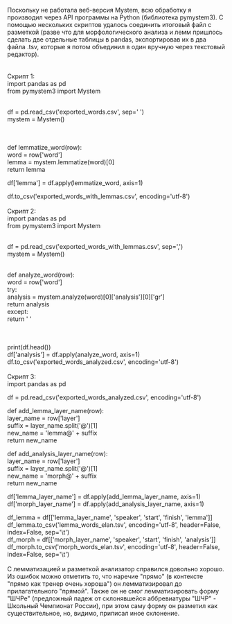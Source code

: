 Поскольку не работала веб-версия Mystem, всю обработку я производил через API программы на Python (библиотека pymystem3). С помощью нескольких скриптов удалось соединить итоговый файл с разметкой (разве что для морфологического анализа и лемм пришлось сделать две отдельные таблицы в pandas, экспортировав их в два файла .tsv, которые я потом объединил в один вручную через текстовый редактор). <br/><br/><br/>
Скрипт 1: <br/>
import pandas as pd<br/>
from pymystem3 import Mystem<br/><br/>

df = pd.read_csv('exported_words.csv', sep='	')<br/>
mystem = Mystem()<br/><br/><br/>


def lemmatize_word(row):<br/>
    word = row['word']<br/>
    lemma = mystem.lemmatize(word)[0]<br/>
    return lemma<br/>


df['lemma'] = df.apply(lemmatize_word, axis=1)<br/>

df.to_csv('exported_words_with_lemmas.csv', encoding='utf-8')<br/>
<br/>
Скрипт 2:<br/>
import pandas as pd<br/>
from pymystem3 import Mystem<br/><br/>

df = pd.read_csv('exported_words_with_lemmas.csv', sep=',')<br/>
mystem = Mystem()<br/><br/>


def analyze_word(row):<br/>
    word = row['word']<br/>
    try:<br/>
        analysis = mystem.analyze(word)[0]['analysis'][0]['gr']<br/>
        return analysis<br/>
    except:<br/>
        return ' '<br/><br/><br/>


print(df.head())<br/>
df['analysis'] = df.apply(analyze_word, axis=1)<br/>
df.to_csv('exported_words_analyzed.csv', encoding='utf-8')<br/>
<br/>
Скрипт 3:<br/>
import pandas as pd<br/>

df = pd.read_csv('exported_words_analyzed.csv', encoding='utf-8')<br/>


def add_lemma_layer_name(row):<br/>
    layer_name = row['layer']<br/>
    suffix = layer_name.split('@')[1]<br/>
    new_name = 'lemma@' + suffix<br/>
    return new_name<br/>


def add_analysis_layer_name(row):<br/>
    layer_name = row['layer']<br/>
    suffix = layer_name.split('@')[1]<br/>
    new_name = 'morph@' + suffix<br/>
    return new_name<br/>


df['lemma_layer_name'] = df.apply(add_lemma_layer_name, axis=1)<br/>
df['morph_layer_name'] = df.apply(add_analysis_layer_name, axis=1)<br/>

df_lemma = df[['lemma_layer_name', 'speaker', 'start', 'finish', 'lemma']]<br/>
df_lemma.to_csv('lemma_words_elan.tsv', encoding='utf-8', header=False, index=False, sep='\t')<br/>
df_morph = df[['morph_layer_name', 'speaker', 'start', 'finish', 'analysis']]<br/>
df_morph.to_csv('morph_words_elan.tsv', encoding='utf-8', header=False, index=False, sep='\t')<br/>
<br/>
С лемматизацией и разметкой анализатор справился довольно хорошо. Из ошибок можно отметить то, что наречие "прямо" (в контексте "прямо как тренер очень хороша") он лемматизировал до прилагательного "прямой". Также он не смог лемматизировать форму "ШЧРе" (предложный падеж от склонявшейся аббревиатуры "ШЧР" - Школьный Чемпионат России), при этом саму форму он разметил как существительное, но, видимо, приписал иное склонение.
